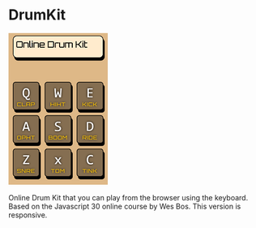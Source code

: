 # DrumKit

![Alt text](images/onlineDrumKit.png?raw=true "Title")

Online Drum Kit that you can play from the browser using the keyboard.  Based on the Javascript 30 online course by Wes Bos.  This version is responsive.
